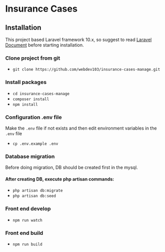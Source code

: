 # Insurance Cases

## Installation
This project based Laravel framework 10.x, so suggest to read [Laravel Document](https://laravel.com/docs/10.x/installation) 
before starting installation.

### Clone project from git
- `git clone https://github.com/webdev103/insurance-cases-manage.git`

### Install packages
- `cd insurance-cases-manage`
- `composer install`
- `npm install`

### Configuration .env file
Make the `.env` file if not exists and then edit environment variables in the `.env` file 
- `cp .env.example .env`

### Database migration
Before doing migration, DB should be created first in the mysql. 
#### After creating DB, execute php artisan commands:
- `php artisan db:migrate`
- `php artisan db:seed`

### Front end develop
- `npm run watch`

### Front end build
- `npm run build`
